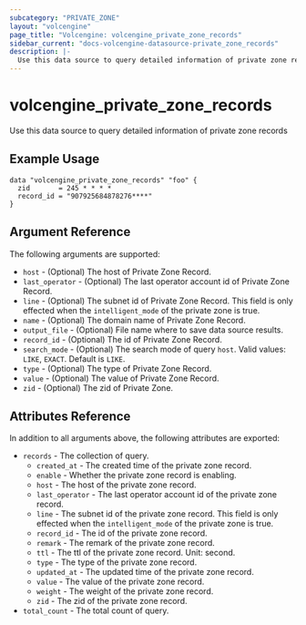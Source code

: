 ```yaml
---
subcategory: "PRIVATE_ZONE"
layout: "volcengine"
page_title: "Volcengine: volcengine_private_zone_records"
sidebar_current: "docs-volcengine-datasource-private_zone_records"
description: |-
  Use this data source to query detailed information of private zone records
---
```

# volcengine_private_zone_records
Use this data source to query detailed information of private zone records
## Example Usage
```hcl
data "volcengine_private_zone_records" "foo" {
  zid       = 245 * * * *
  record_id = "907925684878276****"
}
```
## Argument Reference
The following arguments are supported:
* `host` - (Optional) The host of Private Zone Record.
* `last_operator` - (Optional) The last operator account id of Private Zone Record.
* `line` - (Optional) The subnet id of Private Zone Record. This field is only effected when the `intelligent_mode` of the private zone is true.
* `name` - (Optional) The domain name of Private Zone Record.
* `output_file` - (Optional) File name where to save data source results.
* `record_id` - (Optional) The id of Private Zone Record.
* `search_mode` - (Optional) The search mode of query `host`. Valid values: `LIKE`, `EXACT`. Default is `LIKE`.
* `type` - (Optional) The type of Private Zone Record.
* `value` - (Optional) The value of Private Zone Record.
* `zid` - (Optional) The zid of Private Zone.

## Attributes Reference
In addition to all arguments above, the following attributes are exported:
* `records` - The collection of query.
    * `created_at` - The created time of the private zone record.
    * `enable` - Whether the private zone record is enabling.
    * `host` - The host of the private zone record.
    * `last_operator` - The last operator account id of the private zone record.
    * `line` - The subnet id of the private zone record. This field is only effected when the `intelligent_mode` of the private zone is true.
    * `record_id` - The id of the private zone record.
    * `remark` - The remark of the private zone record.
    * `ttl` - The ttl of the private zone record. Unit: second.
    * `type` - The type of the private zone record.
    * `updated_at` - The updated time of the private zone record.
    * `value` - The value of the private zone record.
    * `weight` - The weight of the private zone record.
    * `zid` - The zid of the private zone record.
* `total_count` - The total count of query.


